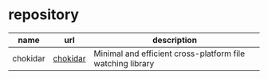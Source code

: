 # repository

| name     | url      | description                                                |
| -------- | -------- | ---------------------------------------------------------- |
| chokidar | [chokidar](https://github.com/paulmillr/chokidar) | Minimal and efficient cross-platform file watching library |
